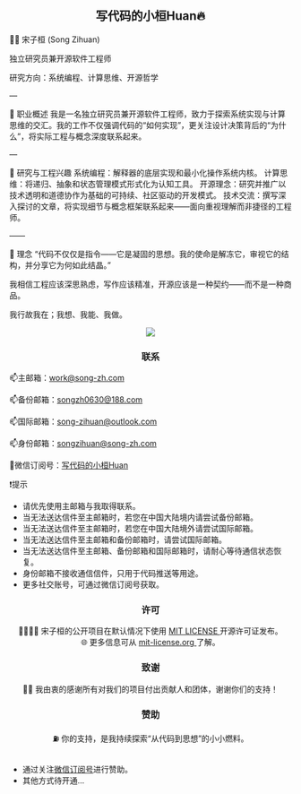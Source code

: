 ## <div align="center">写代码的小桓Huan🔥</div>  

🧑‍💻 宋子桓 (Song Zihuan)

独立研究员兼开源软件工程师

研究方向：系统编程、计算思维、开源哲学

—

📌 职业概述
我是一名独立研究员兼开源软件工程师，致力于探索系统实现与计算思维的交汇。我的工作不仅强调代码的“如何实现”，更关注设计决策背后的“为什么”，将实际工程与概念深度联系起来。

—

🎯 研究与工程兴趣
系统编程：解释器的底层实现和最小化操作系统内核。
计算思维：将递归、抽象和状态管理模式形式化为认知工具。
开源理念：研究并推广以技术透明和道德协作为基础的可持续、社区驱动的开发模式。
技术交流：撰写深入探讨的文章，将实现细节与概念框架联系起来——面向重视理解而非捷径的工程师。

——

💬 理念
“代码不仅仅是指令——它是凝固的思想。我的使命是解冻它，审视它的结构，并分享它为何如此结晶。”

我相信工程应该深思熟虑，写作应该精准，开源应该是一种契约——而不是一种商品。

我行故我在；我想、我能、我做。

<div align="center"><img src="https://github-readme-stats.vercel.app/api/top-langs/?username=SongZihuan&hide_border=true&layout=compact" align="center" /></div>  


### <div align="center">联系</div> 

📫主邮箱：[work@song-zh.com](mailto://work@song-zh.com)

📫备份邮箱：[songzh0630@188.com](mailto://songzh0630@188.com)

📫国际邮箱：[song-zihuan@outlook.com](mailto://song-zihuan@outlook.com)

📫身份邮箱：[songzihuan@song-zh.com](mailto://songzihuan@song-zh.com)

📱微信订阅号：<a id="dingyuehao" href="https://mp.weixin.qq.com/s/XW9-nBImVxYkTEqyQb5IpA" target="_blank">写代码的小桓Huan</a>

❗提示
- 请优先使用主邮箱与我取得联系。
- 当无法送达信件至主邮箱时，若您在中国大陆境内请尝试备份邮箱。
- 当无法送达信件至主邮箱时，若您在中国大陆境外请尝试国际邮箱。
- 当无法送达信件至主邮箱和备份邮箱时，请尝试国际邮箱。
- 当无法送达信件至主邮箱、备份邮箱和国际邮箱时，请耐心等待通信状态恢复。
- 身份邮箱不接收通信信件，只用于代码推送等用途。
- 更多社交账号，可通过微信订阅号获取。
  

### <div align="center">许可</div>  

<div align="center">
🫱🏻‍🫲🏻 宋子桓的公开项目在默认情况下使用 <a href="./LICENSE" target="_blank"> MIT LICENSE </a> 开源许可证发布。
</div> 

<div align="center">
🌐 更多信息可从 <a href="mit-license.org" target="_blank"> mit-license.org </a> 了解。
</div> 

### <div align="center">致谢</div>  

<div align="center">
🫶🏻 我由衷的感谢所有对我们的项目付出贡献人和团体，谢谢你们的支持！
</div>  

### <div align="center">赞助</div> 

<div align="center">
⛽ 你的支持，是我持续探索“从代码到思想”的小小燃料。
</div>
<br>

- 通过关注[微信订阅号](#dingyuehao)进行赞助。
- 其他方式待开通...
